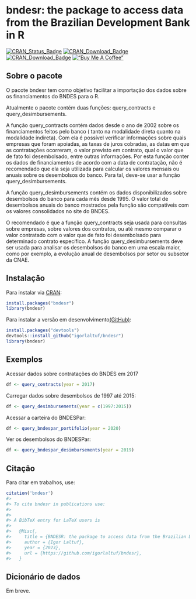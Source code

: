 
<!-- README.md is generated from README.Rmd. Please edit that file -->

# bndesr: the package to access data from the Brazilian Development Bank in R

<!-- badges: start -->

[![CRAN_Status_Badge](http://www.r-pkg.org/badges/version/bndesr)](https://cran.r-project.org/package=bndesr)
[![CRAN_Download_Badge](http://cranlogs.r-pkg.org/badges/bndesr)](https://CRAN.R-project.org/package=bndesr)
[![CRAN_Download_Badge](http://cranlogs.r-pkg.org/badges/grand-total/bndesr)](https://CRAN.R-project.org/package=bndesr)
[![“Buy Me A
Coffee”](https://www.buymeacoffee.com/assets/img/custom_images/orange_img.png)](https://www.buymeacoffee.com/igorlaltuf)
<!-- badges: end -->

## Sobre o pacote

O pacote bndesr tem como objetivo facilitar a importação dos dados sobre
os financiamentos do BNDES para o R.

Atualmente o pacote contém duas funções: query_contracts e
query_desimbursements.

A função query_contracts contém dados desde o ano de 2002 sobre os
financiamentos feitos pelo banco ( tanto na modalidade direta quanto na
modalidade indireta). Com ela é possível verificar informações sobre
quais empresas que foram apoiadas, as taxas de juros cobradas, as datas
em que as contratações ocorreram, o valor previsto em contrato, qual o
valor que de fato foi desembolsado, entre outras informações. Por esta
função conter os dados de financiamentos de acordo com a data de
contratação, não é recomendado que ela seja utilizada para calcular os
valores mensais ou anuais sobre os desembolsos do banco. Para tal,
deve-se usar a função query_desimbursements.

A função query_desimbursements contém os dados disponibilizados sobre
desembolsos do banco para cada mês desde 1995. O valor total de
desembolsos anuais do banco mostrados pela função são compatíveis com os
valores consolidados no site do BNDES.

O recomendado é que a função query_contracts seja usada para consultas
sobre empresas, sobre valores dos contratos, ou até mesmo comparar o
valor contratado com o valor que de fato foi desembolsado para
determinado contrato específico. A função query_desimbursements deve ser
usada para analisar os desembolsos do banco em uma escala maior, como
por exemplo, a evolução anual de desembolsos por setor ou subsetor da
CNAE.

## Instalação

Para instalar via [CRAN](https://CRAN.R-project.org/package=bndesr):

``` r
install.packages("bndesr")
library(bndesr)
```

Para instalar a versão em
desenvolvimento[(GitHub)](https://github.com/igorlaltuf/bndesr):

``` r
install.packages("devtools")
devtools::install_github("igorlaltuf/bndesr")
library(bndesr)
```

## Exemplos

Acessar dados sobre contratações do BNDES em 2017

``` r
df <- query_contracts(year = 2017) 
```

Carregar dados sobre desembolsos de 1997 até 2015:

``` r
df <- query_desimbursements(year = c(1997:2015))
```

Acessar a carteira do BNDESPar:

``` r
df <- query_bndespar_portifolio(year = 2020)
```

Ver os desembolsos do BNDESPar:

``` r
df <- query_bndespar_desimbursements(year = 2019)
```

## Citação

Para citar em trabalhos, use:

``` r
citation('bndesr')
#> 
#> To cite bndesr in publications use:
#> 
#> 
#> A BibTeX entry for LaTeX users is
#> 
#>   @Misc{,
#>     title = {BNDESR: the package to access data from the Brazilian Development Bank in R.},
#>     author = {Igor Laltuf},
#>     year = {2023},
#>     url = {https://github.com/igorlaltuf/bndesr},
#>   }
```

## Dicionário de dados

Em breve.
